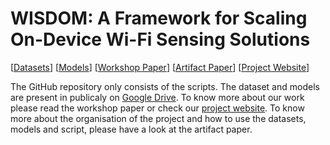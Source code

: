 # WISDOM: A Framework for Scaling On-Device Wi-Fi Sensing Solutions

[<a href=''>Datasets</a>] [<a href=''>Models</a>] [<a href=''>Workshop Paper</a>] [<a href=''>Artifact Paper</a>] [<a href='http://cse.iitm.ac.in/~sense/'>Project Website</a>]

The GitHub repository only consists of the scripts. 
The dataset and models are present in publicaly on <a href='https://drive.google.com/drive/u/2/folders/13Crp-owAzkjZVH85AhisW9Yfi78wsoMf'>Google Drive</a>.
To know more about our work please read the <a>workshop paper</a> or check our <a href='http://cse.iitm.ac.in/~sense/'>project website</a>. 
To know more about the organisation of the project and how to use the datasets, models and script, please have a look at the <a>artifact paper</a>.
